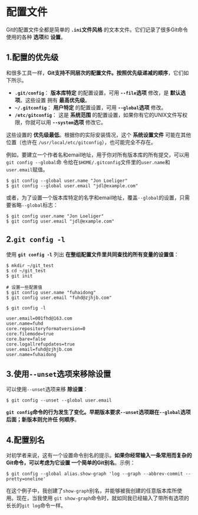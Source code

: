 配置文件
===================================================================================
Git的配置文件全都是简单的 **`.ini`文件风格** 的文本文件。它们记录了很多Git命令使用的各种 **选项**和
 **设置**。

## 1.配置的优先级
和很多工具一样，**Git支持不同层次的配置文件。按照优先级递减的顺序**，它们如下所示。
+ **`.git/config`**： **版本库特定** 的配置设置，可用 **`--file`选项** 修改，是 **默认选项**。这些设置
拥有 **最高优先级**。
+ **`~/.gitconfig`**： **用户特定** 的配置设置，可用 **`--global`选项** 修改。
+ **`/etc/gitconfig`**： 这是 **系统范围** 的配置设置，如果你有它的UNIX文件写权限，你就可以用
**`--system`选项** 修改它。

这些设置的 **优先级最低**。根据你的实际安装情况，这个 **系统设置文件** 可能在其他位置（也许在
`/usr/local/etc/gitconfig`），也可能完全不存在。

例如，要建立一个作者名和email地址，用于你对所有版本库的所有提交，可以用`git config --global`命
令给在`$HOME/.gitconfig`文件里的`user.name`和`user.email`赋值。
```shell
$ git config --global user.name "Jon Loeliger"
$ git config --global user.email "jdl@example.com"
```
或者，为了设置一个版本库特定的名字和email地址，覆盖`--global`的设置，只需要省略`--global`标志：
```shell
$ git config user.name "Jon Loeliger"
$ git config user.email "jdl@example.com"
```

## 2.`git config -l`
使用 **`git config -l`** 列出 **在整组配置文件里共同查找的所有变量的设置值**：
```shell
$ mkdir ~/git_test
$ cd ~/git_test
$ git init

# 设置一些配置值
$ git config user.name "fuhaidong"
$ git config user.email "fuhd@zjhjb.com"
```
```shell
$ git config -l
```
```
user.email=001fhd@163.com
user.name=fuhd
core.repositoryformatversion=0
core.filemode=true
core.bare=false
core.logallrefupdates=true
user.email=fuhd@zjhjb.com
user.name=fuhaidong
```

## 3.使用`--unset`选项来移除设置
可以使用`--unset`选项来移 **除设置**：
```shell
$ git config --unset --global user.email
```
**`git config`命令的行为发生了变化。早期版本要求`--unset`选项跟在`--global`选项后面；新版本则允许任
何顺序**。

## 4.配置别名
对初学者来说，这有一个设置命令别名的提示。**如果你经常输入一条常用而复杂的Git命令，可以考虑为它设置
一个简单的Git别名**。示例：
```shell
$ git config --global alias.show-graph 'log --graph --abbrev-commit --pretty=oneline'
```
在这个例子中，我创建了`show-graph`别名，并能够被我创建的任意版本库所使用。现在，当我使用
`git show-graph`命令时，就如同我已经输入了带所有选项的长长的`git log`命令一样。
